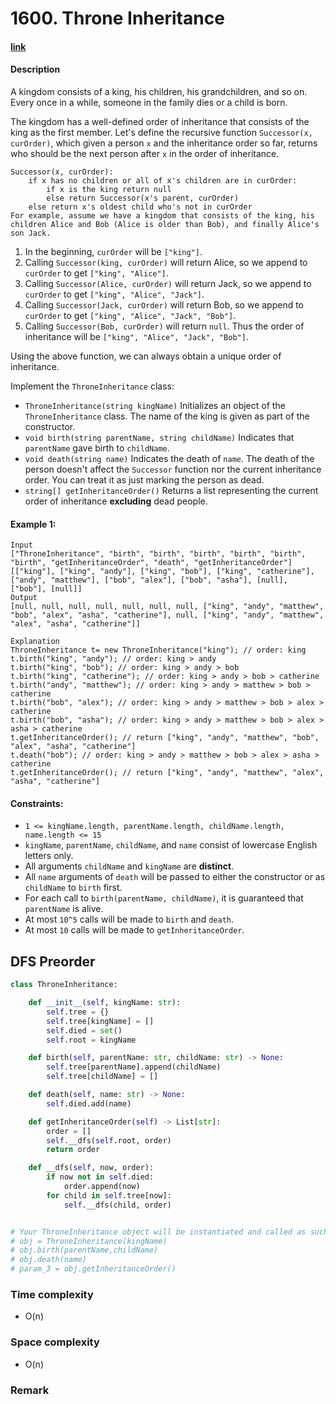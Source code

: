 # 1600. Throne Inheritance

#### [link](https://leetcode.com/problems/throne-inheritance/description/)

#### Description
A kingdom consists of a king, his children, his grandchildren, and so on. Every once in a while, someone in the family dies or a child is born.

The kingdom has a well-defined order of inheritance that consists of the king as the first member. Let's define the recursive function `Successor(x, curOrder)`, which given a person `x` and the inheritance order so far, returns who should be the next person after `x` in the order of inheritance.

```
Successor(x, curOrder):
    if x has no children or all of x's children are in curOrder:
        if x is the king return null
        else return Successor(x's parent, curOrder)
    else return x's oldest child who's not in curOrder
For example, assume we have a kingdom that consists of the king, his children Alice and Bob (Alice is older than Bob), and finally Alice's son Jack.
```

1. In the beginning, `curOrder` will be `["king"]`.
2. Calling `Successor(king, curOrder)` will return Alice, so we append to `curOrder` to get `["king", "Alice"]`.
3. Calling `Successor(Alice, curOrder)` will return Jack, so we append to `curOrder` to get `["king", "Alice", "Jack"]`.
4. Calling `Successor(Jack, curOrder)` will return Bob, so we append to `curOrder` to get `["king", "Alice", "Jack", "Bob"]`.
5. Calling `Successor(Bob, curOrder)` will return `null`. Thus the order of inheritance will be `["king", "Alice", "Jack", "Bob"]`.

Using the above function, we can always obtain a unique order of inheritance.

Implement the `ThroneInheritance` class:

* `ThroneInheritance(string kingName)` Initializes an object of the `ThroneInheritance` class. The name of the king is given as part of the constructor.
* `void birth(string parentName, string childName)` Indicates that `parentName` gave birth to `childName`.
* `void death(string name)` Indicates the death of `name`. The death of the person doesn't affect the `Successor` function nor the current inheritance order. You can treat it as just marking the person as dead.
* `string[] getInheritanceOrder()` Returns a list representing the current order of inheritance **excluding** dead people.

#### Example 1:
```
Input
["ThroneInheritance", "birth", "birth", "birth", "birth", "birth", "birth", "getInheritanceOrder", "death", "getInheritanceOrder"]
[["king"], ["king", "andy"], ["king", "bob"], ["king", "catherine"], ["andy", "matthew"], ["bob", "alex"], ["bob", "asha"], [null], ["bob"], [null]]
Output
[null, null, null, null, null, null, null, ["king", "andy", "matthew", "bob", "alex", "asha", "catherine"], null, ["king", "andy", "matthew", "alex", "asha", "catherine"]]

Explanation
ThroneInheritance t= new ThroneInheritance("king"); // order: king
t.birth("king", "andy"); // order: king > andy
t.birth("king", "bob"); // order: king > andy > bob
t.birth("king", "catherine"); // order: king > andy > bob > catherine
t.birth("andy", "matthew"); // order: king > andy > matthew > bob > catherine
t.birth("bob", "alex"); // order: king > andy > matthew > bob > alex > catherine
t.birth("bob", "asha"); // order: king > andy > matthew > bob > alex > asha > catherine
t.getInheritanceOrder(); // return ["king", "andy", "matthew", "bob", "alex", "asha", "catherine"]
t.death("bob"); // order: king > andy > matthew > bob > alex > asha > catherine
t.getInheritanceOrder(); // return ["king", "andy", "matthew", "alex", "asha", "catherine"]
```

#### Constraints:
* `1 <= kingName.length, parentName.length, childName.length, name.length <= 15`
* `kingName`, `parentName`, `childName`, and `name` consist of lowercase English letters only.
* All arguments `childName` and `kingName` are **distinct**.
* All `name` arguments of `death` will be passed to either the constructor or as `childName` to `birth` first.
* For each call to `birth(parentName, childName)`, it is guaranteed that `parentName` is alive.
* At most `10^5` calls will be made to `birth` and `death`.
* At most `10` calls will be made to `getInheritanceOrder`.

## DFS Preorder
```python
class ThroneInheritance:

    def __init__(self, kingName: str):
        self.tree = {}
        self.tree[kingName] = []
        self.died = set()
        self.root = kingName

    def birth(self, parentName: str, childName: str) -> None:
        self.tree[parentName].append(childName)
        self.tree[childName] = []

    def death(self, name: str) -> None:
        self.died.add(name)

    def getInheritanceOrder(self) -> List[str]:
        order = []
        self.__dfs(self.root, order)
        return order

    def __dfs(self, now, order):
        if now not in self.died:
            order.append(now)
        for child in self.tree[now]:
            self.__dfs(child, order)


# Your ThroneInheritance object will be instantiated and called as such:
# obj = ThroneInheritance(kingName)
# obj.birth(parentName,childName)
# obj.death(name)
# param_3 = obj.getInheritanceOrder()
```
### Time complexity
* O(n)
### Space complexity
* O(n)
### Remark